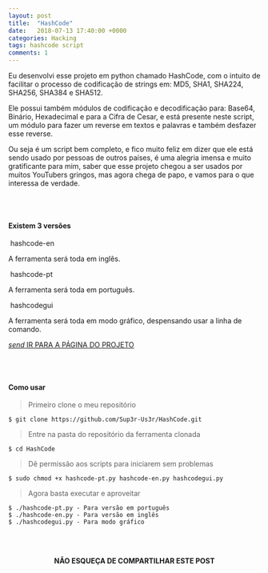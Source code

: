 ```yaml
---
layout: post
title:  "HashCode"
date:   2018-07-13 17:40:00 +0000
categories: Hacking
tags: hashcode script
comments: 1
---
```


Eu desenvolvi esse projeto em python chamado HashCode, com o intuito de facilitar o processo de codificação de strings em: MD5, SHA1, SHA224, SHA256, SHA384 e SHA512.

Ele possui também módulos de codificação e decodificação para: Base64, Binário, Hexadecimal e para a Cifra de Cesar, e está presente neste script, um módulo para fazer um reverse em textos e palavras e também desfazer esse reverse.

Ou seja é um script bem completo, e fico muito feliz em dizer que ele está sendo usado por pessoas de outros países, é uma alegria imensa e muito gratificante para mim, saber que esse projeto chegou a ser usados por muitos YouTubers gringos, mas agora chega de papo, e vamos para o que interessa de verdade.

<br/><br/>

<!-- HashCode versões -->
<section id="hashcode" class="section section-popular scrollspy">
  <div class="container">
    <div class="row">
      <h4 class="center">
        <span class="teal-text">Existem</span> 3 versões</h4>
      <div class="col s12 m4">
        <div class="card">
          <div class="card-image">
            <img src="https://raw.githubusercontent.com/Sup3r-Us3r/HashCode/master/Screenshots/1.png" alt="">
            <span class="card-title">hashcode-en</span>
          </div>
          <div class="card-content">
            <p>A ferramenta será toda em inglês.
            </p>
          </div>
        </div>
      </div>
      <div class="col s12 m4">
        <div class="card">
          <div class="card-image">
            <img src="https://raw.githubusercontent.com/Sup3r-Us3r/HashCode/master/Screenshots/1.png" alt="">
            <span class="card-title">hashcode-pt</span>
          </div>
          <div class="card-content">
            <p>A ferramenta será toda em português.
            </p>
          </div>
        </div>
      </div>
      <div class="col s12 m4">
        <div class="card">
          <div class="card-image">
            <img src="https://raw.githubusercontent.com/Sup3r-Us3r/HashCode/master/Screenshots/20.png" alt="">
            <span class="card-title">hashcodegui</span>
          </div>
          <div class="card-content">
            <p>A ferramenta será toda em modo gráfico, despensando usar a linha de comando.
            </p>
          </div>
        </div>
      </div>
    </div>
    <div class="row">
      <div class="col s12 center">
        <a href="https://github.com/Sup3r-Us3r/HashCode" target="_blank" class="btn btn-large grey darken-3">
          <i class="material-icons left">send</i> IR PARA A PÁGINA DO PROJETO
        </a>
      </div>
    </div>
  </div>
</section>

<br/><br/>

#### Como usar

> Primeiro clone o meu repositório
```
$ git clone https://github.com/Sup3r-Us3r/HashCode.git
```
> Entre na pasta do repositório da ferramenta clonada
```
$ cd HashCode
```
> Dê permissão aos scripts para iniciarem sem problemas
```
$ sudo chmod +x hashcode-pt.py hashcode-en.py hashcodegui.py
```
> Agora basta executar e aproveitar
```
$ ./hashcode-pt.py - Para versão em português
$ ./hashcode-en.py - Para versão em inglês
$ ./hashcodegui.py - Para modo gráfico
```

<br/><br/>

<p align="center">  
<b>NÃO ESQUEÇA DE COMPARTILHAR ESTE POST</b>
<br>
<div class="sharethis-inline-share-buttons"></div>
</p>

<br/><br/>

